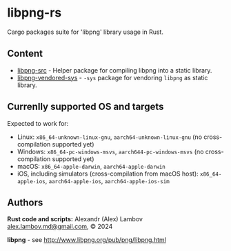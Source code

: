 # libpng-rs
Cargo packages suite for 'libpng' library usage in Rust.

## Content
* [libpng-src](libpng-src/README.md) - Helper package for compiling libpng into a static library.
* [libpng-vendored-sys](libpng-vendored-sys/README.md) - `-sys` package for vendoring `libpng` as static library.

## Currenlly supported OS and targets
Expected to work for:
* Linux: `x86_64-unknown-linux-gnu`, `aarch64-unknown-linux-gnu` (no cross-compilation supported yet)
* Windows: `x86_64-pc-windows-msvs`, `aarch644-pc-windows-msvs` (no cross-compilation supported yet)
* macOS: `x86_64-apple-darwin`, `aarch64-apple-darwin`
* iOS, including simulators (cross-compilation from macOS host): `x86_64-apple-ios`, `aarch64-apple-ios`, `aarch64-apple-ios-sim`

## Authors
**Rust code and scripts:** Alexandr (Alex) Lambov <alex.lambov.md@gmail.com>, &copy; 2024

**libpng** -  see http://www.libpng.org/pub/png/libpng.html